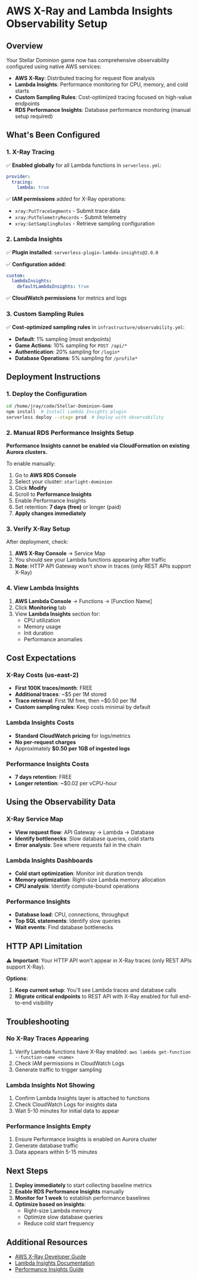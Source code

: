 # AWS X-Ray and Lambda Insights Observability Setup

## Overview
Your Stellar Dominion game now has comprehensive observability configured using native AWS services:

- **AWS X-Ray**: Distributed tracing for request flow analysis
- **Lambda Insights**: Performance monitoring for CPU, memory, and cold starts
- **Custom Sampling Rules**: Cost-optimized tracing focused on high-value endpoints
- **RDS Performance Insights**: Database performance monitoring (manual setup required)

## What's Been Configured

### 1. X-Ray Tracing
✅ **Enabled globally** for all Lambda functions in `serverless.yml`:
```yaml
provider:
  tracing:
    lambda: true
```

✅ **IAM permissions** added for X-Ray operations:
- `xray:PutTraceSegments` - Submit trace data
- `xray:PutTelemetryRecords` - Submit telemetry  
- `xray:GetSamplingRules` - Retrieve sampling configuration

### 2. Lambda Insights  
✅ **Plugin installed**: `serverless-plugin-lambda-insights@2.0.0`

✅ **Configuration added**:
```yaml
custom:
  lambdaInsights:
    defaultLambdaInsights: true
```

✅ **CloudWatch permissions** for metrics and logs

### 3. Custom Sampling Rules
✅ **Cost-optimized sampling rules** in `infrastructure/observability.yml`:
- **Default**: 1% sampling (most endpoints) 
- **Game Actions**: 10% sampling for `POST /api/*`
- **Authentication**: 20% sampling for `/login*`
- **Database Operations**: 5% sampling for `/profile*`

## Deployment Instructions

### 1. Deploy the Configuration
```bash
cd /home/jray/code/Stellar-Dominion-Game
npm install  # Install Lambda Insights plugin
serverless deploy --stage prod  # Deploy with observability
```

### 2. Manual RDS Performance Insights Setup
**Performance Insights cannot be enabled via CloudFormation on existing Aurora clusters.**

To enable manually:
1. Go to **AWS RDS Console**
2. Select your cluster: `starlight-dominion` 
3. Click **Modify**
4. Scroll to **Performance Insights**
5. Enable Performance Insights
6. Set retention: **7 days (free)** or longer (paid)
7. **Apply changes immediately**

### 3. Verify X-Ray Setup
After deployment, check:
1. **AWS X-Ray Console** → Service Map
2. You should see your Lambda functions appearing after traffic
3. **Note**: HTTP API Gateway won't show in traces (only REST APIs support X-Ray)

### 4. View Lambda Insights
1. **AWS Lambda Console** → Functions → [Function Name]
2. Click **Monitoring** tab
3. View **Lambda Insights** section for:
   - CPU utilization
   - Memory usage
   - Init duration
   - Performance anomalies

## Cost Expectations

### X-Ray Costs (us-east-2)
- **First 100K traces/month**: FREE
- **Additional traces**: ~$5 per 1M stored
- **Trace retrieval**: First 1M free, then ~$0.50 per 1M
- **Custom sampling rules**: Keep costs minimal by default

### Lambda Insights Costs
- **Standard CloudWatch pricing** for logs/metrics
- **No per-request charges**
- Approximately **$0.50 per 1GB of ingested logs**

### Performance Insights Costs
- **7 days retention**: FREE
- **Longer retention**: ~$0.02 per vCPU-hour

## Using the Observability Data

### X-Ray Service Map
- **View request flow**: API Gateway → Lambda → Database
- **Identify bottlenecks**: Slow database queries, cold starts
- **Error analysis**: See where requests fail in the chain

### Lambda Insights Dashboards
- **Cold start optimization**: Monitor init duration trends
- **Memory optimization**: Right-size Lambda memory allocation
- **CPU analysis**: Identify compute-bound operations

### Performance Insights
- **Database load**: CPU, connections, throughput
- **Top SQL statements**: Identify slow queries
- **Wait events**: Find database bottlenecks

## HTTP API Limitation
⚠️ **Important**: Your HTTP API won't appear in X-Ray traces (only REST APIs support X-Ray). 

**Options**:
1. **Keep current setup**: You'll see Lambda traces and database calls
2. **Migrate critical endpoints** to REST API with X-Ray enabled for full end-to-end visibility

## Troubleshooting

### No X-Ray Traces Appearing
1. Verify Lambda functions have X-Ray enabled: `aws lambda get-function --function-name <name>`
2. Check IAM permissions in CloudWatch Logs
3. Generate traffic to trigger sampling

### Lambda Insights Not Showing
1. Confirm Lambda Insights layer is attached to functions
2. Check CloudWatch Logs for insights data
3. Wait 5-10 minutes for initial data to appear

### Performance Insights Empty
1. Ensure Performance Insights is enabled on Aurora cluster
2. Generate database traffic
3. Data appears within 5-15 minutes

## Next Steps

1. **Deploy immediately** to start collecting baseline metrics
2. **Enable RDS Performance Insights** manually
3. **Monitor for 1 week** to establish performance baselines
4. **Optimize based on insights**: 
   - Right-size Lambda memory
   - Optimize slow database queries
   - Reduce cold start frequency

## Additional Resources
- [AWS X-Ray Developer Guide](https://docs.aws.amazon.com/xray/latest/devguide/)
- [Lambda Insights Documentation](https://docs.aws.amazon.com/lambda/latest/dg/monitoring-insights.html)
- [Performance Insights Guide](https://docs.aws.amazon.com/AmazonRDS/latest/UserGuide/USER_PerfInsights.html)